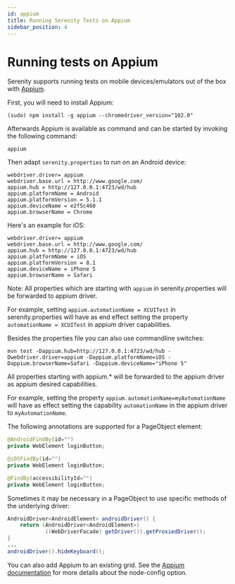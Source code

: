 ```yaml
---
id: appium
title: Running Serenity Tests on Appium
sidebar_position: 4
---
```


# Running tests on Appium
Serenity supports running tests on mobile devices/emulators out of the box with [Appium](http://appium.io).

First, you will need to install Appium:
```
(sudo) npm install -g appium --chromedriver_version="102.0"
```

Afterwards Appium is available as command and can be started by invoking the following command:

```
appium
```

Then adapt `serenity.properties` to run on an Android device:

```
webdriver.driver= appium
webdriver.base.url = http://www.google.com/
appium.hub = http://127.0.0.1:4723/wd/hub
appium.platformName = Android
appium.platformVersion = 5.1.1
appium.deviceName = e2f5c460
appium.browserName = Chrome
```

Here's an example for iOS:

```
webdriver.driver= appium
webdriver.base.url = http://www.google.com/
appium.hub = http://127.0.0.1:4723/wd/hub
appium.platformName = iOS
appium.platformVersion = 8.1
appium.deviceName = iPhone 5
appium.browserName = Safari
```

Note: All properties which are starting with `appium` in serenity.properties will be forwarded to appium driver. 

For example, setting `appium.automationName = XCUITest` in serenity.properties will have as end effect setting the property `automationName = XCUITest` in appium driver capabilities.

Besides the properties file you can also use commandline switches:

```
mvn test -Dappium.hub=http://127.0.0.1:4723/wd/hub -Dwebdriver.driver=appium -Dappium.platformName=iOS -Dappium.browserName=Safari -Dappium.deviceName="iPhone 5"
```

All properties starting with appium.* will be forwarded to the appium driver as appium desired capabilities.

For example, setting the property `appium.automationName=myAutomationName` will have as effect setting the capability `automationName` in the appium driver to `myAutomationName`.

The following annotations are supported for a PageObject element:

```java
@AndroidFindBy(id="")
private WebElement loginButton;
```

```java
@iOSFindBy(id="")
private WebElement loginButton;
```

```java
@FindBy(accessibilityId="")
private WebElement loginButton;
```

Sometimes it may be necessary in a PageObject to use specific methods of the underlying driver:
```java
AndroidDriver<AndroidElement> androidDriver() {
    return (AndroidDriver<AndroidElement>)
            ((WebDriverFacade) getDriver()).getProxiedDriver();
}
...
androidDriver().hideKeyboard();
```

You can also add Appium to an existing grid. See the [Appium documentation](https://appium.io/docs/en/advanced-concepts/grid/) for more details about the node-config option.
